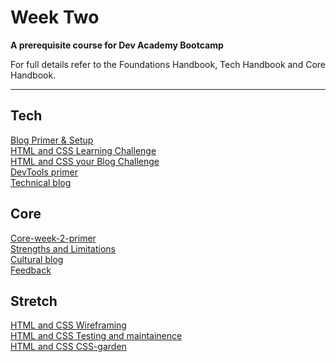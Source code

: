 # Week Two

__A prerequisite course for Dev Academy Bootcamp__

For full details refer to the Foundations Handbook, Tech Handbook and Core Handbook.


------------

## Tech
[Blog Primer & Setup](web-blog-setup-primer.md)  
[HTML and CSS Learning Challenge](web-learn-html-and-css-challenge.md)       
[HTML and CSS your Blog Challenge](web-blog-play-time-challenge.md)  
[DevTools primer](web-devtools-pimer.md)    
[Technical blog]()  

## Core
[Core-week-2-primer](core-week-2-primer.md)  
[Strengths and Limitations](core-strengths-limitations.md)  
[Cultural blog]()  
[Feedback](../feedback.md)
  

## Stretch
[HTML and CSS Wireframing]()  
[HTML and CSS Testing and maintainence]()  
[HTML and CSS CSS-garden]()  


